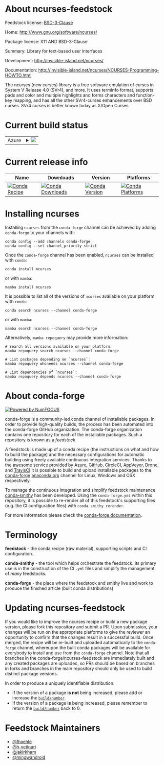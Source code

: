 About ncurses-feedstock
=======================

Feedstock license: [BSD-3-Clause](https://github.com/conda-forge/ncurses-feedstock/blob/main/LICENSE.txt)

Home: http://www.gnu.org/software/ncurses/

Package license: X11 AND BSD-3-Clause

Summary: Library for text-based user interfaces

Development: http://invisible-island.net/ncurses/

Documentation: http://invisible-island.net/ncurses/NCURSES-Programming-HOWTO.html

The ncurses (new curses) library is a free software
emulation of curses in System V Release 4.0 (SVr4),
and more. It uses terminfo format, supports pads and
color and multiple highlights and forms characters and
function-key mapping, and has all the other SVr4-curses
enhancements over BSD curses. SVr4 curses is better
known today as X/Open Curses


Current build status
====================


<table>
    
  <tr>
    <td>Azure</td>
    <td>
      <details>
        <summary>
          <a href="https://dev.azure.com/conda-forge/feedstock-builds/_build/latest?definitionId=669&branchName=main">
            <img src="https://dev.azure.com/conda-forge/feedstock-builds/_apis/build/status/ncurses-feedstock?branchName=main">
          </a>
        </summary>
        <table>
          <thead><tr><th>Variant</th><th>Status</th></tr></thead>
          <tbody><tr>
              <td>linux_64</td>
              <td>
                <a href="https://dev.azure.com/conda-forge/feedstock-builds/_build/latest?definitionId=669&branchName=main">
                  <img src="https://dev.azure.com/conda-forge/feedstock-builds/_apis/build/status/ncurses-feedstock?branchName=main&jobName=linux&configuration=linux%20linux_64_" alt="variant">
                </a>
              </td>
            </tr><tr>
              <td>linux_aarch64</td>
              <td>
                <a href="https://dev.azure.com/conda-forge/feedstock-builds/_build/latest?definitionId=669&branchName=main">
                  <img src="https://dev.azure.com/conda-forge/feedstock-builds/_apis/build/status/ncurses-feedstock?branchName=main&jobName=linux&configuration=linux%20linux_aarch64_" alt="variant">
                </a>
              </td>
            </tr><tr>
              <td>linux_ppc64le</td>
              <td>
                <a href="https://dev.azure.com/conda-forge/feedstock-builds/_build/latest?definitionId=669&branchName=main">
                  <img src="https://dev.azure.com/conda-forge/feedstock-builds/_apis/build/status/ncurses-feedstock?branchName=main&jobName=linux&configuration=linux%20linux_ppc64le_" alt="variant">
                </a>
              </td>
            </tr><tr>
              <td>osx_64</td>
              <td>
                <a href="https://dev.azure.com/conda-forge/feedstock-builds/_build/latest?definitionId=669&branchName=main">
                  <img src="https://dev.azure.com/conda-forge/feedstock-builds/_apis/build/status/ncurses-feedstock?branchName=main&jobName=osx&configuration=osx%20osx_64_" alt="variant">
                </a>
              </td>
            </tr><tr>
              <td>osx_arm64</td>
              <td>
                <a href="https://dev.azure.com/conda-forge/feedstock-builds/_build/latest?definitionId=669&branchName=main">
                  <img src="https://dev.azure.com/conda-forge/feedstock-builds/_apis/build/status/ncurses-feedstock?branchName=main&jobName=osx&configuration=osx%20osx_arm64_" alt="variant">
                </a>
              </td>
            </tr>
          </tbody>
        </table>
      </details>
    </td>
  </tr>
</table>

Current release info
====================

| Name | Downloads | Version | Platforms |
| --- | --- | --- | --- |
| [![Conda Recipe](https://img.shields.io/badge/recipe-ncurses-green.svg)](https://anaconda.org/conda-forge/ncurses) | [![Conda Downloads](https://img.shields.io/conda/dn/conda-forge/ncurses.svg)](https://anaconda.org/conda-forge/ncurses) | [![Conda Version](https://img.shields.io/conda/vn/conda-forge/ncurses.svg)](https://anaconda.org/conda-forge/ncurses) | [![Conda Platforms](https://img.shields.io/conda/pn/conda-forge/ncurses.svg)](https://anaconda.org/conda-forge/ncurses) |

Installing ncurses
==================

Installing `ncurses` from the `conda-forge` channel can be achieved by adding `conda-forge` to your channels with:

```
conda config --add channels conda-forge
conda config --set channel_priority strict
```

Once the `conda-forge` channel has been enabled, `ncurses` can be installed with `conda`:

```
conda install ncurses
```

or with `mamba`:

```
mamba install ncurses
```

It is possible to list all of the versions of `ncurses` available on your platform with `conda`:

```
conda search ncurses --channel conda-forge
```

or with `mamba`:

```
mamba search ncurses --channel conda-forge
```

Alternatively, `mamba repoquery` may provide more information:

```
# Search all versions available on your platform:
mamba repoquery search ncurses --channel conda-forge

# List packages depending on `ncurses`:
mamba repoquery whoneeds ncurses --channel conda-forge

# List dependencies of `ncurses`:
mamba repoquery depends ncurses --channel conda-forge
```


About conda-forge
=================

[![Powered by
NumFOCUS](https://img.shields.io/badge/powered%20by-NumFOCUS-orange.svg?style=flat&colorA=E1523D&colorB=007D8A)](https://numfocus.org)

conda-forge is a community-led conda channel of installable packages.
In order to provide high-quality builds, the process has been automated into the
conda-forge GitHub organization. The conda-forge organization contains one repository
for each of the installable packages. Such a repository is known as a *feedstock*.

A feedstock is made up of a conda recipe (the instructions on what and how to build
the package) and the necessary configurations for automatic building using freely
available continuous integration services. Thanks to the awesome service provided by
[Azure](https://azure.microsoft.com/en-us/services/devops/), [GitHub](https://github.com/),
[CircleCI](https://circleci.com/), [AppVeyor](https://www.appveyor.com/),
[Drone](https://cloud.drone.io/welcome), and [TravisCI](https://travis-ci.com/)
it is possible to build and upload installable packages to the
[conda-forge](https://anaconda.org/conda-forge) [anaconda.org](https://anaconda.org/)
channel for Linux, Windows and OSX respectively.

To manage the continuous integration and simplify feedstock maintenance
[conda-smithy](https://github.com/conda-forge/conda-smithy) has been developed.
Using the ``conda-forge.yml`` within this repository, it is possible to re-render all of
this feedstock's supporting files (e.g. the CI configuration files) with ``conda smithy rerender``.

For more information please check the [conda-forge documentation](https://conda-forge.org/docs/).

Terminology
===========

**feedstock** - the conda recipe (raw material), supporting scripts and CI configuration.

**conda-smithy** - the tool which helps orchestrate the feedstock.
                   Its primary use is in the construction of the CI ``.yml`` files
                   and simplify the management of *many* feedstocks.

**conda-forge** - the place where the feedstock and smithy live and work to
                  produce the finished article (built conda distributions)


Updating ncurses-feedstock
==========================

If you would like to improve the ncurses recipe or build a new
package version, please fork this repository and submit a PR. Upon submission,
your changes will be run on the appropriate platforms to give the reviewer an
opportunity to confirm that the changes result in a successful build. Once
merged, the recipe will be re-built and uploaded automatically to the
`conda-forge` channel, whereupon the built conda packages will be available for
everybody to install and use from the `conda-forge` channel.
Note that all branches in the conda-forge/ncurses-feedstock are
immediately built and any created packages are uploaded, so PRs should be based
on branches in forks and branches in the main repository should only be used to
build distinct package versions.

In order to produce a uniquely identifiable distribution:
 * If the version of a package **is not** being increased, please add or increase
   the [``build/number``](https://docs.conda.io/projects/conda-build/en/latest/resources/define-metadata.html#build-number-and-string).
 * If the version of a package **is** being increased, please remember to return
   the [``build/number``](https://docs.conda.io/projects/conda-build/en/latest/resources/define-metadata.html#build-number-and-string)
   back to 0.

Feedstock Maintainers
=====================

* [@fhoehle](https://github.com/fhoehle/)
* [@h-vetinari](https://github.com/h-vetinari/)
* [@jakirkham](https://github.com/jakirkham/)
* [@mingwandroid](https://github.com/mingwandroid/)

